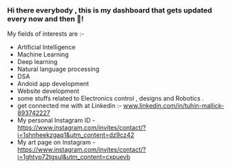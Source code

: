 ### Hi there everybody , this is my dashboard that gets updated every now and then 🤪!

My fields of interests are :-

- Artificial Intelligence
- Machine Learning
- Deep learning
- Natural language processing
- DSA
- Andoid app development
- Website development
- some stuffs related to Electronics control , designs and Robotics .
- get connected me with at Linkedin :- www.linkedin.com/in/tuhin-mallick-893742227
- My personal Instagram ID - https://www.instagram.com/invites/contact/?i=1shnheekzgaq1&utm_content=dz9cz42
- My art page on Instagram - https://www.instagram.com/invites/contact/?i=1ghtyp72tgsul&utm_content=cxpuevb
